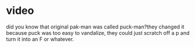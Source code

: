 # video

did you know that original pak-man was called puck-man?they changed it because puck was too easy to vandalize, they could just scratch off a p and turn it into an F or whatever.

